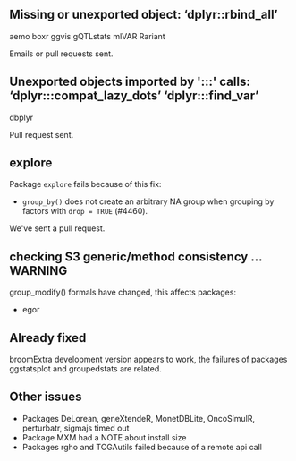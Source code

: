 ## Missing or unexported object: ‘dplyr::rbind_all’

aemo
boxr
ggvis
gQTLstats
mlVAR
Rariant

Emails or pull requests sent. 

## Unexported objects imported by ':::' calls: ‘dplyr:::compat_lazy_dots’ ‘dplyr:::find_var’

dbplyr

Pull request sent. 

## explore

Package `explore` fails because of this fix: 

* `group_by()` does not create an arbitrary NA group when grouping by factors with `drop = TRUE` (#4460).

We've sent a pull request. 

## checking S3 generic/method consistency ... WARNING

group_modify() formals have changed, this affects packages: 

- egor

## Already fixed

broomExtra development version appears to work, the failures of packages
ggstatsplot and groupedstats are related. 

## Other issues

- Packages DeLorean, geneXtendeR, MonetDBLite, OncoSimulR, perturbatr, sigmajs timed out
- Package MXM had a NOTE about install size
- Packages rgho and TCGAutils failed because of a remote api call
